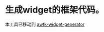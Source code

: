 # 生成widget的框架代码。

本工具已移动到 [awtk-widget-generator](https://github.com/zlgopen/awtk-widget-generator)


